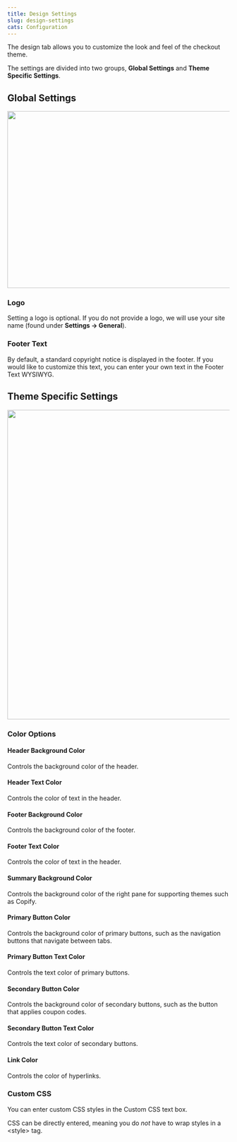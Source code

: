 ```yaml
---
title: Design Settings
slug: design-settings
cats: Configuration
---
```



  <p>
    The design tab allows you to customize the look and feel of the checkout theme.
  </p>
  <p>
    The settings are divided into two groups, <strong>Global Settings</strong> and <strong>Theme Specific Settings</strong>.
  </p>
  <h2>
    Global Settings
  </h2>
  <p>
    <img class="alignnone size-full wp-image-1570" src="https://www.checkoutwc.com/wp-content/uploads/2017/12/Screenshot-2018-11-01-10.27.13.png" alt="" width="953" height="401" />
  </p>
  <h3>
    Logo
  </h3>
  <p>
    Setting a logo is optional. If you do not provide a logo, we will use your site name (found under <strong>Settings -&gt; General</strong>).&nbsp;
  </p>
  <h3>
    Footer Text
  </h3>
  <p>
    By default, a standard copyright notice is displayed in the footer. If you would like to customize this text, you can enter your own text in the Footer Text WYSIWYG.&nbsp;
  </p>
  <h2>
    Theme Specific Settings
  </h2>
  <p>
    <img class="alignnone size-full wp-image-1573" src="https://www.checkoutwc.com/wp-content/uploads/2017/12/Screenshot-2018-11-01-10.32.19.png" alt="" width="845" height="701" />
  </p>
  <h3>
    Color Options
  </h3>
  <h4>
    Header Background Color
  </h4>
  <p>
    Controls the background color of the header.
  </p>
  <h4>
    Header Text Color
  </h4>
  <p>
    Controls the color of text in the header.
  </p>
  <h4>
    Footer Background Color
  </h4>
  <p>
    Controls the background color of the footer.
  </p>
  <h4>
    Footer Text Color
  </h4>
  <p>
    Controls the color of text in the header.
  </p>
  <h4>
    Summary Background Color
  </h4>
  <p>
    Controls the background color of the right pane for supporting themes such as Copify.&nbsp;
  </p>
  <h4>
    Primary Button Color
  </h4>
  <p>
    Controls the background color of primary buttons, such as the navigation buttons that navigate between tabs.
  </p>
  <h4>
    Primary Button Text Color
  </h4>
  <p>
    Controls the text color of primary buttons.
  </p>
  <h4>
    Secondary Button Color
  </h4>
  <p>
    Controls the background color of secondary buttons, such as the button that applies coupon codes.
  </p>
  <h4>
    Secondary Button Text Color
  </h4>
  <p>
    Controls the text color of secondary buttons.
  </p>
  <h4>
    Link Color
  </h4>
  <p>
    Controls the color of hyperlinks.
  </p>
  <h3>
    Custom CSS
  </h3>
  <p>
    You can enter custom CSS styles in the Custom CSS text box.
  </p>
  <p>
    CSS can be directly entered, meaning you do <em>not</em> have to wrap styles in a &lt;style&gt; tag.&nbsp;
  </p>
